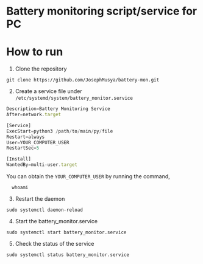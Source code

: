 # Battery monitoring script/service for PC

# How to run

1. Clone the repository

```
git clone https://github.com/JosephMusya/battery-mon.git
```

2. Create a service file under `/etc/systemd/system/battery_monitor.service`

```jsx
Description=Battery Monitoring Service
After=network.target

[Service]
ExecStart=python3 /path/to/main/py/file
Restart=always
User=YOUR_COMPUTER_USER
RestartSec=5

[Install]
WantedBy=multi-user.target
```
  You can obtain the `YOUR_COMPUTER_USER` by running the command,
  ```
    whoami
  ```

3. Restart the daemon

```
sudo systemctl daemon-reload
```

4. Start the battery_monitor.service

```
sudo systemctl start battery_monitor.service
```

5. Check the status of the service

```
sudo systemctl status battery_monitor.service
```
